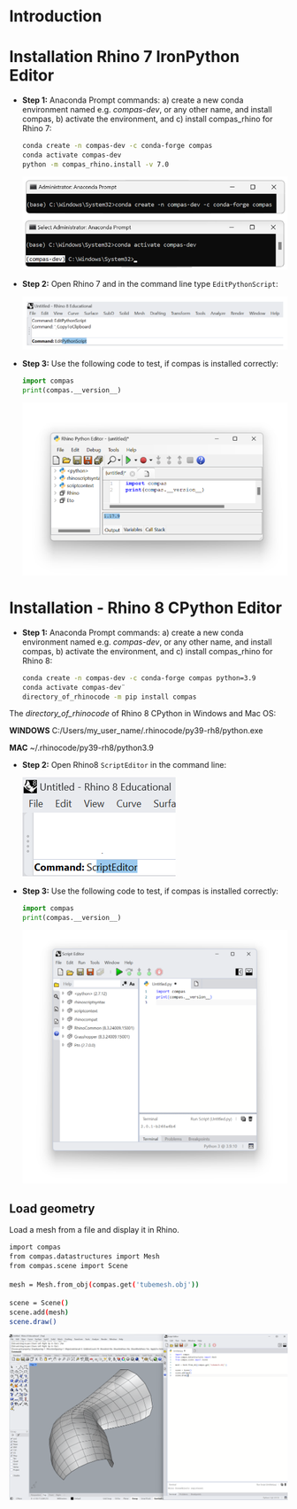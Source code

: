 # Introduction

# Installation Rhino 7 IronPython Editor

- **Step 1:** Anaconda Prompt commands: a) create a new conda environment named e.g. *compas-dev*, or any other name, and install compas, b) activate the environment, and c) install compas_rhino for Rhino 7:

    ```bash
    conda create -n compas-dev -c conda-forge compas
    conda activate compas-dev
    python -m compas_rhino.install -v 7.0
    ```

    ![Conda Environment](conda_environment.png)

- **Step 2:** Open Rhino 7 and in the command line type ```EditPythonScript```:

    ![edit_python_script](edit_python_script.png) 

- **Step 3:** Use the following code to test, if compas is installed correctly:

    ```python
    import compas
    print(compas.__version__)
    ```

    ![edit_python_script_version_check](edit_python_script_version_check.png)


# Installation - Rhino 8 CPython Editor

- **Step 1:** Anaconda Prompt commands: a) create a new conda environment named e.g. *compas-dev*, or any other name, and install compas, b) activate the environment, and c) install compas_rhino for Rhino 8:

    ```bash
    conda create -n compas-dev -c conda-forge compas python=3.9
    conda activate compas-dev¨
    directory_of_rhinocode -m pip install compas
    ```

The *directory_of_rhinocode* of Rhino 8 CPython in Windows and Mac OS:

**WINDOWS** C:/Users/my_user_name/.rhinocode/py39-rh8/python.exe

**MAC** ~/.rhinocode/py39-rh8/python3.9

- **Step 2:** Open Rhino8 ```ScriptEditor``` in the command line:

    ![script_editor](script_editor.png) 

- **Step 3:** Use the following code to test, if compas is installed correctly:

    ```python
    import compas
    print(compas.__version__)
    ```

    ![script_editor_version_check](script_editor_version_check.png)


## Load geometry

Load a mesh from a file and display it in Rhino.


```bash
import compas
from compas.datastructures import Mesh
from compas.scene import Scene

mesh = Mesh.from_obj(compas.get('tubemesh.obj'))

scene = Scene()
scene.add(mesh)
scene.draw()
```

![rhino8](rhino8.png)
